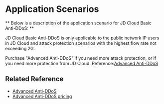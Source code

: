 # Application Scenarios

** Below is a description of the application scenario for JD Cloud Basic Anti-DDoS: **

JD Cloud Basic Anti-DDoS is only applicable to the public network IP users in JD Cloud and attack protection scenarios with the highest flow rate not exceeding 2G.

Purchase "Advanced Anti-DDoS" if you need more attack protection, or if you need more protection from JD Cloud. Reference:[Advanced Anti-DDoS](https://www.jdcloud.com/products/ipanti)

 



## Related Reference

- [Advanced Anti-DDoS](https://github.com/jdcloudcom/cn/blob/edit/documentation/Cloud-Security/Advanced-Anti-DDoS/Introduction/What-Is-Advanced-Anti-DDoS.md)
- [Advanced Anti-DDoS pricing](https://github.com/jdcloudcom/cn/blob/edit/documentation/Cloud-Security/Advanced-Anti-DDoS/Pricing/Billing-Rules.md)
